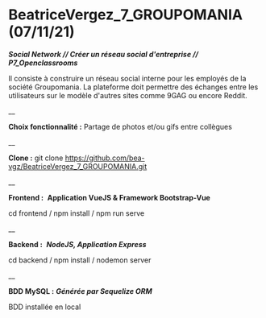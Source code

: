 # BeatriceVergez_7_GROUPOMANIA (07/11/21)

***Social Network // Créer un réseau social d'entreprise // P7_Openclassrooms***

Il consiste à construire un réseau social interne pour les employés de la société Groupomania. La plateforme doit permettre des échanges entre les utilisateurs sur le modèle d'autres sites comme 9GAG ou encore Reddit.

__

**Choix fonctionnalité :** Partage de photos et/ou gifs entre collègues

__

**Clone :** git clone https://github.com/bea-vgz/BeatriceVergez_7_GROUPOMANIA.git

__

**Frontend :** 
****Application VueJS & Framework Bootstrap-Vue****

cd frontend / npm install / npm run serve

__

**Backend :** 
***NodeJS, Application Express***

cd backend / npm install / nodemon server

__

**BDD MySQL :** 
***Générée par Sequelize ORM***

BDD installée en local

